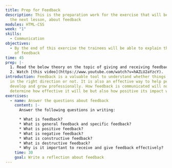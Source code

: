 ```yaml
---
title: Prep for Feedback
description: This is the preparation work for the exercise that will be done in
  the next lesson, about feedback
modules: HTML-CSS
week: "1"
skills:
  - Communication
objectives:
  - By the end of this exercise the trainees will be able to explain the types
    of feedback
time: 45
prep: |-
  1. Read the below theory on the topic of giving and receiving feedback. 
  2. Watch [this video](https://www.youtube.com/watch?v=hAZLU2aYzcY).
introduction: Feedback is a valuable tool to understand whether things are going
  in the right direction or not. It is also an effective way to help people
  develop and grow professionally. How feedback is communicated will not only
  determine how effective it will be but also how positive its impact will be.
exercises:
  - name: Answer the questions about feedback
    content: |-
      Answer the following questions in writing:

      * What is feedback?
      * What is general feedback and specific feedback?
      * What is positive feedback?
      * What is negative feedback?
      * What is constructive feedback?
      * What is destructive feedback?
      * Why is it important to receive and give feedback effectively?
    time: 30
    goal: Write a reflection about feedback
---
```

